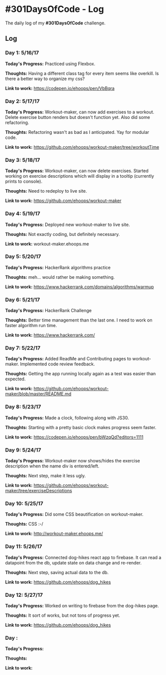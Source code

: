 # #301DaysOfCode - Log
The daily log of my **#301DaysOfCode** challenge.

## Log

### Day 1: 5/16/17

**Today's Progress:**
Practiced using Flexbox.

**Thoughts:**
Having a different class tag for every item seems like overkill.  Is there a better way to organize my css?

**Link to work:**
https://codepen.io/ehoops/pen/VbBqra


### Day 2: 5/17/17

**Today's Progress:**
Workout-maker, can now add exercises to a workout.  Delete exercise button renders but doesn't function yet.  Also did some refactoring.

**Thoughts:**
Refactoring wasn't as bad as I anticipated.  Yay for modular code.

**Link to work:**
https://github.com/ehoops/workout-maker/tree/workoutTime


### Day 3: 5/18/17

**Today's Progress:**
Workout-maker, can now delete exercises.  Started working on exercise descriptions which will display in a tooltip (currently prints to console).

**Thoughts:**
Need to redeploy to live site.

**Link to work:**
https://github.com/ehoops/workout-maker


### Day 4: 5/19/17

**Today's Progress:**
Deployed new workout-maker to live site.

**Thoughts:**
Not exactly coding, but definitely necessary.

**Link to work:**
workout-maker.ehoops.me

### Day 5: 5/20/17 

**Today's Progress:**
HackerRank algorithms practice

**Thoughts:**
meh... would rather be making something.

**Link to work:**
https://www.hackerrank.com/domains/algorithms/warmup

### Day 6: 5/21/17 

**Today's Progress:**
HackerRank Challenge

**Thoughts:**
Better time management than the last one.  I need to work on faster algorithm run time.

**Link to work:**
https://www.hackerrank.com/

### Day 7: 5/22/17

**Today's Progress:**
Added ReadMe and Contributing pages to workout-maker.  Implemented code review feedback.

**Thoughts:**
Getting the app running locally again as a test was easier than expected.

**Link to work:**
https://github.com/ehoops/workout-maker/blob/master/README.md

### Day 8: 5/23/17

**Today's Progress:**
Made a clock, following along with JS30.

**Thoughts:**
Starting with a pretty basic clock makes progress seem faster.

**Link to work:**
https://codepen.io/ehoops/pen/bWzqQd?editors=1111

### Day 9: 5/24/17

**Today's Progress:**
Workout-maker now shows/hides the exercise description when the name div is entered/left.

**Thoughts:**
Next step, make it less ugly.

**Link to work:**
https://github.com/ehoops/workout-maker/tree/exerciseDescriptions

### Day 10: 5/25/17 

**Today's Progress:**
Did some CSS beautification on workout-maker.

**Thoughts:**
CSS :-/

**Link to work:**
http://workout-maker.ehoops.me/

### Day 11: 5/26/17

**Today's Progress:**
Connected dog-hikes react app to firebase.  It can read a datapoint from the db, update state on data change and re-render.

**Thoughts:**
Next step, saving actual data to the db.

**Link to work:**
https://github.com/ehoops/dog_hikes

### Day 12: 5/27/17

**Today's Progress:**
Worked on writing to firebase from the dog-hikes page.

**Thoughts:**
It sort of works, but not tons of progress yet.

**Link to work:**
https://github.com/ehoops/dog_hikes

### Day : 

**Today's Progress:**

**Thoughts:**

**Link to work:**
